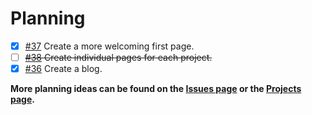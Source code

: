 # Planning

- [x] [#37](https://github.com/willtheorangeguy/willtheorangeguy.github.io/issues/37) Create a more welcoming first page.
- [ ] ~~[#38](https://github.com/willtheorangeguy/willtheorangeguy.github.io/issues/38) Create individual pages for each project.~~
- [x] [#36](https://github.com/willtheorangeguy/willtheorangeguy.github.io/issues/36) Create a blog.

**More planning ideas can be found on the [Issues page](https://github.com/willtheorangeguy/willtheorangeguy.github.io/issues) or the [Projects page](https://github.com/willtheorangeguy/willtheorangeguy.github.io/projects?type=classic).**
